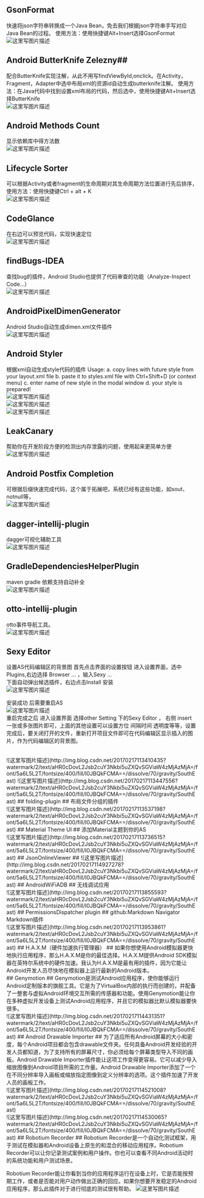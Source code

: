 ## GsonFormat ##
快速将json字符串转换成一个Java Bean，免去我们根据json字符串手写对应Java Bean的过程。
使用方法：使用快捷键Alt+Insert选择GsonFormat
</br>
![这里写图片描述](http://img.blog.csdn.net/20170217111041209?watermark/2/text/aHR0cDovL2Jsb2cuY3Nkbi5uZXQvSGViaW4zMjAzMjA=/font/5a6L5L2T/fontsize/400/fill/I0JBQkFCMA==/dissolve/70/gravity/SouthEast)
## Android ButterKnife Zelezny##
配合ButterKnife实现注解，从此不用写findViewById,onclick。在Activity，Fragment，Adapter中选中布局xml的资源id自动生成butterknife注解。
使用方法：在Java代码中找到设置xml布局的代码，然后选中，使用快捷键Alt+Insert选择ButterKnife 
</br>
![这里写图片描述](http://img.blog.csdn.net/20170217111313643?watermark/2/text/aHR0cDovL2Jsb2cuY3Nkbi5uZXQvSGViaW4zMjAzMjA=/font/5a6L5L2T/fontsize/400/fill/I0JBQkFCMA==/dissolve/70/gravity/SouthEast)
## Android Methods Count ##
显示依赖库中得方法数
</br>
![这里写图片描述](http://img.blog.csdn.net/20170217111554857?watermark/2/text/aHR0cDovL2Jsb2cuY3Nkbi5uZXQvSGViaW4zMjAzMjA=/font/5a6L5L2T/fontsize/400/fill/I0JBQkFCMA==/dissolve/70/gravity/SouthEast)
## Lifecycle Sorter ##
可以根据Activity或者fragment的生命周期对其生命周期方法位置进行先后排序，
使用方法：使用快捷键Ctrl + alt + K
</br>
![这里写图片描述](http://img.blog.csdn.net/20170217115017489?watermark/2/text/aHR0cDovL2Jsb2cuY3Nkbi5uZXQvSGViaW4zMjAzMjA=/font/5a6L5L2T/fontsize/400/fill/I0JBQkFCMA==/dissolve/70/gravity/SouthEast)
## CodeGlance ##
在右边可以预览代码，实现快速定位
</br>
![这里写图片描述](http://img.blog.csdn.net/20170217114759761?watermark/2/text/aHR0cDovL2Jsb2cuY3Nkbi5uZXQvSGViaW4zMjAzMjA=/font/5a6L5L2T/fontsize/400/fill/I0JBQkFCMA==/dissolve/70/gravity/SouthEast)
## findBugs-IDEA ##
查找bug的插件，Android Studio也提供了代码审查的功能（Analyze-Inspect Code…）
</br>
![这里写图片描述](http://img.blog.csdn.net/20170217112033566?watermark/2/text/aHR0cDovL2Jsb2cuY3Nkbi5uZXQvSGViaW4zMjAzMjA=/font/5a6L5L2T/fontsize/400/fill/I0JBQkFCMA==/dissolve/70/gravity/SouthEast)
## AndroidPixelDimenGenerator ##
Android Studio自动生成dimen.xml文件插件
</br>
![这里写图片描述](http://img.blog.csdn.net/20170217112148866?watermark/2/text/aHR0cDovL2Jsb2cuY3Nkbi5uZXQvSGViaW4zMjAzMjA=/font/5a6L5L2T/fontsize/400/fill/I0JBQkFCMA==/dissolve/70/gravity/SouthEast)
## Android Styler ##
根据xml自动生成style代码的插件
Usage:
a. copy lines with future style from your layout.xml file
b. paste it to styles.xml file with Ctrl+Shift+D (or context menu)
c. enter name of new style in the modal window
d. your style is prepared!
</br>
![这里写图片描述](http://img.blog.csdn.net/20170217112325570?watermark/2/text/aHR0cDovL2Jsb2cuY3Nkbi5uZXQvSGViaW4zMjAzMjA=/font/5a6L5L2T/fontsize/400/fill/I0JBQkFCMA==/dissolve/70/gravity/SouthEast)
</br>
![这里写图片描述](http://img.blog.csdn.net/20170217112334570?watermark/2/text/aHR0cDovL2Jsb2cuY3Nkbi5uZXQvSGViaW4zMjAzMjA=/font/5a6L5L2T/fontsize/400/fill/I0JBQkFCMA==/dissolve/70/gravity/SouthEast)
</br>
![这里写图片描述](http://img.blog.csdn.net/20170217112346789?watermark/2/text/aHR0cDovL2Jsb2cuY3Nkbi5uZXQvSGViaW4zMjAzMjA=/font/5a6L5L2T/fontsize/400/fill/I0JBQkFCMA==/dissolve/70/gravity/SouthEast)
## LeakCanary ##
帮助你在开发阶段方便的检测出内存泄露的问题，使用起来更简单方便
</br>
![这里写图片描述](http://img.blog.csdn.net/20170217112500166?watermark/2/text/aHR0cDovL2Jsb2cuY3Nkbi5uZXQvSGViaW4zMjAzMjA=/font/5a6L5L2T/fontsize/400/fill/I0JBQkFCMA==/dissolve/70/gravity/SouthEast)
## Android Postfix Completion ##
可根据后缀快速完成代码，这个属于拓展吧，系统已经有这些功能，如sout、notnull等，
</br>
![这里写图片描述](http://img.blog.csdn.net/20170217112548711?watermark/2/text/aHR0cDovL2Jsb2cuY3Nkbi5uZXQvSGViaW4zMjAzMjA=/font/5a6L5L2T/fontsize/400/fill/I0JBQkFCMA==/dissolve/70/gravity/SouthEast)
## dagger-intellij-plugin ##
dagger可视化辅助工具
</br>
![这里写图片描述](http://img.blog.csdn.net/20170217112643211?watermark/2/text/aHR0cDovL2Jsb2cuY3Nkbi5uZXQvSGViaW4zMjAzMjA=/font/5a6L5L2T/fontsize/400/fill/I0JBQkFCMA==/dissolve/70/gravity/SouthEast)
## GradleDependenciesHelperPlugin ##
maven gradle 依赖支持自动补全
</br>
![这里写图片描述](http://img.blog.csdn.net/20170217112803296?watermark/2/text/aHR0cDovL2Jsb2cuY3Nkbi5uZXQvSGViaW4zMjAzMjA=/font/5a6L5L2T/fontsize/400/fill/I0JBQkFCMA==/dissolve/70/gravity/SouthEast)
## otto-intellij-plugin ##
otto事件导航工具。
</br>
![这里写图片描述](http://img.blog.csdn.net/20170217112847906?watermark/2/text/aHR0cDovL2Jsb2cuY3Nkbi5uZXQvSGViaW4zMjAzMjA=/font/5a6L5L2T/fontsize/400/fill/I0JBQkFCMA==/dissolve/70/gravity/SouthEast)
## Sexy Editor ##
设置AS代码编辑区的背景图
首先点击界面的设置按钮 进入设置界面，选中Plugins,右边选择 Browser … ，输入Sexy … <br>
下面自动弹出候选插件，右边点击Install 安装<br>
![这里写图片描述](http://img.blog.csdn.net/20170217113320091?watermark/2/text/aHR0cDovL2Jsb2cuY3Nkbi5uZXQvSGViaW4zMjAzMjA=/font/5a6L5L2T/fontsize/400/fill/I0JBQkFCMA==/dissolve/70/gravity/SouthEast)
</br>

安装成功 后需要重启AS
</br>
![这里写图片描述](http://img.blog.csdn.net/20170217113343601?watermark/2/text/aHR0cDovL2Jsb2cuY3Nkbi5uZXQvSGViaW4zMjAzMjA=/font/5a6L5L2T/fontsize/400/fill/I0JBQkFCMA==/dissolve/70/gravity/SouthEast)
</br>
重启完成之后 进入设置界面 选择other Setting 下的Sexy Editor ， 右侧 insert 一张或多张图片即可，上面的其他设置可以设置方位 间隔时间 透明度等等，设置完成后，要关闭打开的文件，重新打开项目文件即可在代码编辑区显示插入的图片，作为代码编辑区的背景图。

</br>
![这里写图片描述](http://img.blog.csdn.net/20170217113410435?watermark/2/text/aHR0cDovL2Jsb2cuY3Nkbi5uZXQvSGViaW4zMjAzMjA=/font/5a6L5L2T/fontsize/400/fill/I0JBQkFCMA==/dissolve/70/gravity/SouthEast)
![这里写图片描述](http://img.blog.csdn.net/20170217113447556?watermark/2/text/aHR0cDovL2Jsb2cuY3Nkbi5uZXQvSGViaW4zMjAzMjA=/font/5a6L5L2T/fontsize/400/fill/I0JBQkFCMA==/dissolve/70/gravity/SouthEast)
## folding-plugin ##
布局文件分组的插件
</br>
![这里写图片描述](http://img.blog.csdn.net/20170217113537198?watermark/2/text/aHR0cDovL2Jsb2cuY3Nkbi5uZXQvSGViaW4zMjAzMjA=/font/5a6L5L2T/fontsize/400/fill/I0JBQkFCMA==/dissolve/70/gravity/SouthEast)
## Material Theme UI ##
添加Material主题到你的AS
</br>
![这里写图片描述](http://img.blog.csdn.net/20170217113736515?watermark/2/text/aHR0cDovL2Jsb2cuY3Nkbi5uZXQvSGViaW4zMjAzMjA=/font/5a6L5L2T/fontsize/400/fill/I0JBQkFCMA==/dissolve/70/gravity/SouthEast)
## JsonOnlineViewer ##
![这里写图片描述](http://img.blog.csdn.net/20170217114927278?watermark/2/text/aHR0cDovL2Jsb2cuY3Nkbi5uZXQvSGViaW4zMjAzMjA=/font/5a6L5L2T/fontsize/400/fill/I0JBQkFCMA==/dissolve/70/gravity/SouthEast)
## AndroidWiFiADB ##
无线调试应用
</br>
![这里写图片描述](http://img.blog.csdn.net/20170217113855593?watermark/2/text/aHR0cDovL2Jsb2cuY3Nkbi5uZXQvSGViaW4zMjAzMjA=/font/5a6L5L2T/fontsize/400/fill/I0JBQkFCMA==/dissolve/70/gravity/SouthEast)
## PermissionsDispatcher plugin ##
github:Markdown Navigator
Markdown插件
</br>
![这里写图片描述](http://img.blog.csdn.net/20170217113953861?watermark/2/text/aHR0cDovL2Jsb2cuY3Nkbi5uZXQvSGViaW4zMjAzMjA=/font/5a6L5L2T/fontsize/400/fill/I0JBQkFCMA==/dissolve/70/gravity/SouthEast)
## H.A.X.M（硬件加速执行管理器） ##
如果你想使用Android模拟器更快地执行应用程序，那么H.A.X.M是你的最佳选择。H.A.X.M提供Android SDK模拟器在英特尔系统中的硬件加速。我认为H.A.X.M是最有用的插件，因为它能让Android开发人员尽快地在模拟器上运行最新的Android版本。
</br>
## Genymotion ##
Genymotion是测试Android应用程序，使你能够运行Android定制版本的旗舰工具。它是为了VirtualBox内部的执行而创建的，并配备了一整套与虚拟Android环境交互所需的传感器和功能。使用Genymotion能让你在多种虚拟开发设备上测试Android应用程序，并且它的模拟器比默认模拟器要快很多。
</br>
![这里写图片描述](http://img.blog.csdn.net/20170217114431351?watermark/2/text/aHR0cDovL2Jsb2cuY3Nkbi5uZXQvSGViaW4zMjAzMjA=/font/5a6L5L2T/fontsize/400/fill/I0JBQkFCMA==/dissolve/70/gravity/SouthEast)
## Android  Drawable Importer ##
为了适应所有Android屏幕的大小和密度，每个Android项目都会包含drawable文件夹。任何具备Android开发经验的开发人员都知道，为了支持所有的屏幕尺寸，你必须给每个屏幕类型导入不同的画板。Android  Drawable Importer插件能让这项工作变得更容易。它可以减少导入缩放图像到Android项目所需的工作量。Android  Drawable Importer添加了一个在不同分辨率导入画板或缩放指定图像到定义分辨率的选项。这个插件加速了开发人员的画板工作。
</br>
![这里写图片描述](http://img.blog.csdn.net/20170217114521008?watermark/2/text/aHR0cDovL2Jsb2cuY3Nkbi5uZXQvSGViaW4zMjAzMjA=/font/5a6L5L2T/fontsize/400/fill/I0JBQkFCMA==/dissolve/70/gravity/SouthEast)
</br>
![这里写图片描述](http://img.blog.csdn.net/20170217114530065?watermark/2/text/aHR0cDovL2Jsb2cuY3Nkbi5uZXQvSGViaW4zMjAzMjA=/font/5a6L5L2T/fontsize/400/fill/I0JBQkFCMA==/dissolve/70/gravity/SouthEast)
## Robotium Recorder ##
Robotium Recorder是一个自动化测试框架，用于测试在模拟器和Android设备上原生的和混合的移动应用程序。Robotium Recorder可以让你记录测试案例和用户操作。你也可以查看不同Android活动时的系统功能和用户测试场景。

Robotium Recorder能让你看到当你的应用程序运行在设备上时，它是否能按预期工作，或者是否能对用户动作做出正确的回应。如果你想要开发稳定的Android应用程序，那么此插件对于进行彻底的测试很有帮助。
![这里写图片描述](http://img.blog.csdn.net/20170217114620597?watermark/2/text/aHR0cDovL2Jsb2cuY3Nkbi5uZXQvSGViaW4zMjAzMjA=/font/5a6L5L2T/fontsize/400/fill/I0JBQkFCMA==/dissolve/70/gravity/SouthEast)
